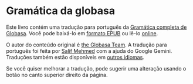 # Gramática da globasa

Este livro contém uma tradução para português da [Gramática completa de Globasa](https://salif.github.io/gramati-fe-globasa/spa/).
Você pode baixá-lo em [formato EPUB](Gramati_fe_Globasa_Mesi_12_2024_pt_gemini.epub)
ou lê-lo [online](https://salif.github.io/gramati-fe-globasa/pt-gemini/).

O autor do conteúdo original é [the Globasa Team](https://globasa.net/).
A tradução para português foi feita por [Salif Mehmed](https://salif.eu) com a ajuda do Google Gemini.
Traduções também estão disponíveis em [outros idiomas](https://salif.github.io/gramati-fe-globasa/).

Se você quiser melhorar a tradução, pode sugerir uma alteração usando o botão no canto superior direito da página.

[^1]: Na medida permitida por lei, os autores deste livro renunciam a todos os direitos autorais e direitos conexos sobre seu conteúdo.
